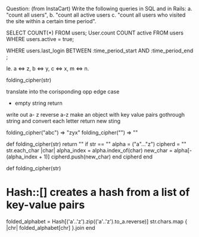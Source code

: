 Question: (from InstaCart) Write the following queries in SQL and in Rails:
  a. "count all users",
  b. "count all active users
  c. "count all users who visited the site within a certain time period".

  SELECT COUNT(*) FROM users;
    User.count
  COUNT active FROM users WHERE users.active = true;

  WHERE
  users.last_login BETWEEN :time_period_start AND :time_period_end ;
  













Ie. a <=> z, b <=> y, c <=> x, m <=> n.


folding_cipher(str)

translate into the corisponding opp
edge case 
 - empty string return 


 write out a- z
 reverse a-z 
 make an object with key value pairs 
 gothrough string and convert each letter 
 return new sting 


folding_cipher("abc") => "zyx"
folding_cipher("") => ""



def folding_cipher(str)
  return "" if str == "" 
  alpha = ("a"..."z")
  cipherd = "" 
  str.each_char |char| 
    alpha_index = alpha.index_of(char)
    new_char = alpha[-(alpha_index + 1)] 
    cipherd.push(new_char)
  end
  cipherd
end


def folding_cipher(str)
  # Hash::[] creates a hash from a list of key-value pairs
  folded_alphabet = Hash[('a'..'z').zip(('a'..'z').to_a.reverse)]
  str.chars.map { |chr| folded_alphabet[chr] }.join
end



















  